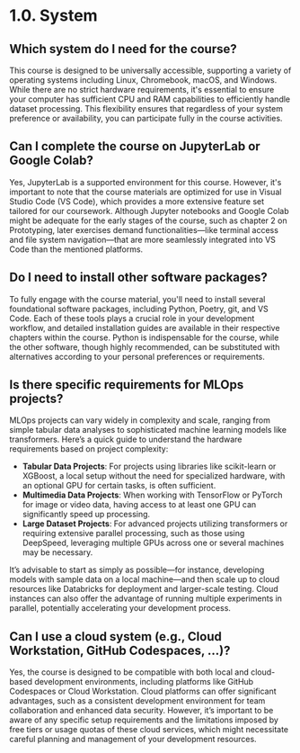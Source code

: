# 1.0. System

## Which system do I need for the course?

This course is designed to be universally accessible, supporting a variety of operating systems including Linux, Chromebook, macOS, and Windows. While there are no strict hardware requirements, it's essential to ensure your computer has sufficient CPU and RAM capabilities to efficiently handle dataset processing. This flexibility ensures that regardless of your system preference or availability, you can participate fully in the course activities.

## Can I complete the course on JupyterLab or Google Colab?

Yes, JupyterLab is a supported environment for this course. However, it's important to note that the course materials are optimized for use in Visual Studio Code (VS Code), which provides a more extensive feature set tailored for our coursework. Although Jupyter notebooks and Google Colab might be adequate for the early stages of the course, such as chapter 2 on Prototyping, later exercises demand functionalities—like terminal access and file system navigation—that are more seamlessly integrated into VS Code than the mentioned platforms.

## Do I need to install other software packages?

To fully engage with the course material, you'll need to install several foundational software packages, including Python, Poetry, git, and VS Code. Each of these tools plays a crucial role in your development workflow, and detailed installation guides are available in their respective chapters within the course. Python is indispensable for the course, while the other software, though highly recommended, can be substituted with alternatives according to your personal preferences or requirements.

## Is there specific requirements for MLOps projects?

MLOps projects can vary widely in complexity and scale, ranging from simple tabular data analyses to sophisticated machine learning models like transformers. Here’s a quick guide to understand the hardware requirements based on project complexity:

- **Tabular Data Projects**: For projects using libraries like scikit-learn or XGBoost, a local setup without the need for specialized hardware, with an optional GPU for certain tasks, is often sufficient.
- **Multimedia Data Projects**: When working with TensorFlow or PyTorch for image or video data, having access to at least one GPU can significantly speed up processing.
- **Large Dataset Projects**: For advanced projects utilizing transformers or requiring extensive parallel processing, such as those using DeepSpeed, leveraging multiple GPUs across one or several machines may be necessary.

It’s advisable to start as simply as possible—for instance, developing models with sample data on a local machine—and then scale up to cloud resources like Databricks for deployment and larger-scale testing. Cloud instances can also offer the advantage of running multiple experiments in parallel, potentially accelerating your development process.

## Can I use a cloud system (e.g., Cloud Workstation, GitHub Codespaces, ...)?

Yes, the course is designed to be compatible with both local and cloud-based development environments, including platforms like GitHub Codespaces or Cloud Workstation. Cloud platforms can offer significant advantages, such as a consistent development environment for team collaboration and enhanced data security. However, it’s important to be aware of any specific setup requirements and the limitations imposed by free tiers or usage quotas of these cloud services, which might necessitate careful planning and management of your development resources.